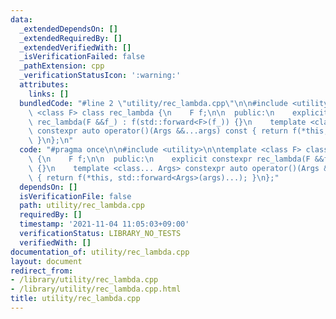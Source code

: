 ```yaml
---
data:
  _extendedDependsOn: []
  _extendedRequiredBy: []
  _extendedVerifiedWith: []
  _isVerificationFailed: false
  _pathExtension: cpp
  _verificationStatusIcon: ':warning:'
  attributes:
    links: []
  bundledCode: "#line 2 \"utility/rec_lambda.cpp\"\n\n#include <utility>\n\ntemplate\
    \ <class F> class rec_lambda {\n    F f;\n\n  public:\n    explicit constexpr\
    \ rec_lambda(F &&f_) : f(std::forward<F>(f_)) {}\n    template <class... Args>\
    \ constexpr auto operator()(Args &&...args) const { return f(*this, std::forward<Args>(args)...);\
    \ }\n};\n"
  code: "#pragma once\n\n#include <utility>\n\ntemplate <class F> class rec_lambda\
    \ {\n    F f;\n\n  public:\n    explicit constexpr rec_lambda(F &&f_) : f(std::forward<F>(f_))\
    \ {}\n    template <class... Args> constexpr auto operator()(Args &&...args) const\
    \ { return f(*this, std::forward<Args>(args)...); }\n};"
  dependsOn: []
  isVerificationFile: false
  path: utility/rec_lambda.cpp
  requiredBy: []
  timestamp: '2021-11-04 11:05:03+09:00'
  verificationStatus: LIBRARY_NO_TESTS
  verifiedWith: []
documentation_of: utility/rec_lambda.cpp
layout: document
redirect_from:
- /library/utility/rec_lambda.cpp
- /library/utility/rec_lambda.cpp.html
title: utility/rec_lambda.cpp
---
```

